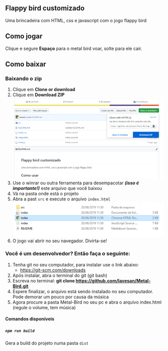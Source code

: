 ## Flappy bird customizado

Uma brincadeira com HTML, css e javascript com o jogo flappy bird

## Como jogar

Clique e segure **Espaço** para o metal bird voar, solte para ele cair.

## Como baixar

### Baixando o zip

1. Clique em **Clone or download** 
2. Clique em **Download ZIP**
![Imagem mostrando download do zip](./src/metal-bird-screen-shot.png)
3. Use o winrar ou outra ferramenta para desempacotar ***(isso é importante!)*** este arquivo que você baixou
4. Vá na pasta onde está o projeto
5. Abra a past `src` e execute o arquivo `index.html`<br />
![Imagem mostrando o index.html](./src/index.html-image.png)
6. O jogo vai abrir no seu navegador. Divirta-se!

### Você é um desenvolvedor? Então faça o seguinte:

1. Tenha git no seu computador, para instalar use o link abaixo:
    * https://git-scm.com/downloads
2. Após instalar, abra o terminal do git (git bash)
3. Escreva no terminal: **git clone https://github.com/lavesan/Metal-Bird.git**
4. Espere finalizar, o arquivo está sendo instalado no seu computador. Pode demorar um pouco por causa da música
5. Agora procure a pasta Metal-Bird no seu pc e abra o arquivo index.html (regule o volume, tem música)

#### Comandos disponíveis

##### `npm run build`

Gera a build do projeto numa pasta `dist`
